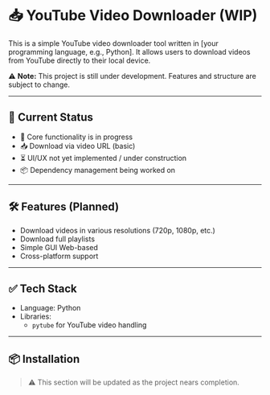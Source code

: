 # 📥 YouTube Video Downloader (WIP)

This is a simple YouTube video downloader tool written in [your programming language, e.g., Python]. It allows users to download videos from YouTube directly to their local device.

⚠️ **Note:** This project is still under development. Features and structure are subject to change.

---

## 🚧 Current Status

- 🔄 Core functionality is in progress
- 📥 Download via video URL (basic)
- ⏳ UI/UX not yet implemented / under construction
- 📦 Dependency management being worked on

---

## 🛠️ Features (Planned)

- Download videos in various resolutions (720p, 1080p, etc.)
- Download full playlists
- Simple GUI Web-based
- Cross-platform support

---

## ✅ Tech Stack

- Language: Python
- Libraries:
  - `pytube` for YouTube video handling

---

## 📦 Installation

> ⚠️ This section will be updated as the project nears completion.
